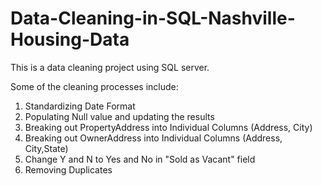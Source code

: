 # Data-Cleaning-in-SQL-Nashville-Housing-Data

This is a data cleaning project using SQL server.

Some of the cleaning processes include:

 1. Standardizing Date Format
 2. Populating Null value and updating the results
 3. Breaking out PropertyAddress into Individual Columns (Address, City)
 4. Breaking out OwnerAddress into Individual Columns (Address, City,State)
 5. Change Y and N to Yes and No in "Sold as Vacant" field
 6. Removing Duplicates
